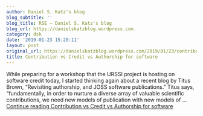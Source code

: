 ```yaml
---
author: Daniel S. Katz's blog
blog_subtitle: ''
blog_title: RSE – Daniel S. Katz's blog
blog_url: https://danielskatzblog.wordpress.com
category: dsk
date: '2019-01-23 15:20:11'
layout: post
original_url: https://danielskatzblog.wordpress.com/2019/01/23/contribution-vs-credit-vs-authorship-for-software/
title: Contribution vs Credit vs Authorship for software
---
```


While preparing for a workshop that the URSSI project is hosting on software credit today, I started thinking again about a recent blog by Titus Brown, “Revisiting authorship, and JOSS software publications.” Titus says, “fundamentally, in order to nurture a diverse array of valuable scientific contributions, we need new models of publication with new models of &#8230; <a href="https://danielskatzblog.wordpress.com/2019/01/23/contribution-vs-credit-vs-authorship-for-software/" class="more-link">Continue reading <span class="screen-reader-text">Contribution vs Credit vs Authorship for software</span></a>